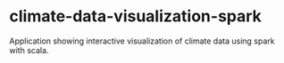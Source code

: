# climate-data-visualization-spark
Application showing interactive visualization of climate data using spark with scala.
